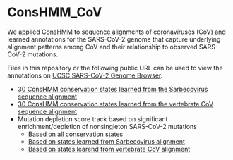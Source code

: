# ConsHMM_CoV

We applied [ConsHMM](https://github.com/ernstlab/ConsHMM) to sequence alignments of coronaviruses (CoV) and learned annotations for the SARS-CoV-2 genome that capture underlying alignment patterns among CoV and their relationship to observed SARS-CoV-2 mutations.

Files in this repository or the following public URL can be used to view the annotations on [UCSC SARS-CoV-2 Genome Browser](https://genome.ucsc.edu/cgi-bin/hgGateway?db=wuhCor1). 
- [30 ConsHMM conservation states learned from the Sarbecovirus sequence alignment](https://public.hoffman2.idre.ucla.edu/ernst/R0RG6/wuhCor1.sarbecovirusConsHMM.bed)
- [30 ConsHMM conservation states learned from the vertebrate CoV sequence alignment](https://public.hoffman2.idre.ucla.edu/ernst/R0RG6/wuhCor1.vertebrateCoVConsHMM.bed)
- Mutation depletion score track based on significant enrichment/depletion of nonsingleton SARS-CoV-2 mutations
  - [Based on all conservation states](https://public.hoffman2.idre.ucla.edu/ernst/R0RG6/wuhCor1.mutDepletionConsHMM.bed)
  - [Based on states learned from Sarbecovirus alignment](https://public.hoffman2.idre.ucla.edu/ernst/R0RG6/wuhCor1.mutDepletionSarbecovirusConsHMM.bed)
  - [Based on states learend from vertebrate CoV alignment](https://public.hoffman2.idre.ucla.edu/ernst/R0RG6/wuhCor1.mutDepletionVertebrateCoVConsHMM.bed)
